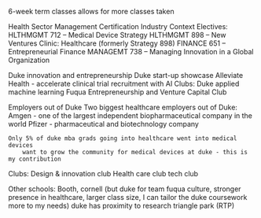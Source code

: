6-week term classes allows for more classes taken


Health Sector Management Certification
    Industry Context Electives:
        HLTHMGMT 712 – Medical Device Strategy
        HLTHMGMT 898 – New Ventures Clinic: Healthcare (formerly Strategy 898)
    FINANCE 651 – Entrepreneurial Finance
    MANAGEMT 738 – Managing Innovation in a Global Organization

Duke innovation and entrepreneurship
    Duke start-up showcase
        Alleviate Health - accelerate clinical trial recruitment with AI
    Clubs:
        Duke applied machine learning
        Fuqua Entrepreneurship and Venture Capital Club

Employers out of Duke
    Two biggest healthcare employers out of Duke:
        Amgen - one of the largest independent biopharmaceutical company in the world
        Pfizer - pharmaceutical and biotechnology company

    Only 5% of duke mba grads going into healthcare went into medical devices
        want to grow the community for medical devices at duke - this is my contribution
    
Clubs:
    Design & innovation club
    Health care club
    tech club

Other schools: 
    Booth, 
    cornell (but duke for team fuqua culture, stronger presence in healthcare, larger class size, I can tailor the duke coursework more to my needs)
    duke has proximity to research triangle park (RTP)